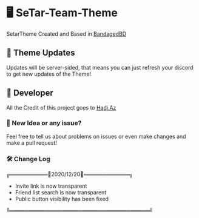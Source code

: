 # 🖥 SeTar-Team-Theme

SetarTheme Created and Based in [BandagedBD](https://betterdiscord.net/home/)

## 📂 Theme Updates

Updates will be server-sided, that means you can just refresh your discord to get new updates of the Theme!

## 👤 Developer

All the Credit of this project goes to [Hadi.Az](https://discord.bio/p/hadiaz)

### 👀 New Idea or any issue?

Feel free to tell us about problems on issues or even make changes and make a pull request!

### 🛠 Change Log

╔══════════📅2020/12/20📅════════════╗
- Invite link is now transparent
- Friend list search is now transparent 
- Public button visibility has been fixed

╚═════════════════════════════════════╝
